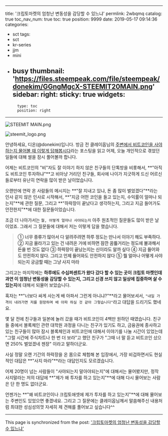 
---
title: '크립토마켓의 엄청난 변동성을 감당할 수 있느냐'
permlink: 2wbqmq
catalog: true
toc_nav_num: true
toc: true
position: 9999
date: 2019-05-17 09:14:36
categories:
- sct
tags:
- sct
- kr-series
- jjm
- mini
- busy
thumbnail: 'https://files.steempeak.com/file/steempeak/donekim/GGngMgcX-STEEMIT20MAIN.png'
sidebar:
    right:
        sticky: true
widgets:
    -
        type: toc
        position: right
---


![STEEMIT MAIN.png](https://files.steempeak.com/file/steempeak/donekim/GGngMgcX-STEEMIT20MAIN.png)

![steemit_logo.png](https://files.steempeak.com/file/steempeak/donekim/sTppmDn2-steemit_logo.png)

안녕하세요, 디온(@donekim)입니다. 방금 전 클레이옵님의 [주변에서 비트코인을 사야하는지 물어볼 때 이렇게 답해봅시다](https://steemit.com/sct/@clayop/5wvlhg)라는 포스팅을 읽고 어제, 오늘 개인적으로 겪었던 일들에 대해 썰을 잠시 풀어볼까 합니다. 


어제는 비트코인의 "비"자도 잘 이야기 하지 않은 친구들의 단톡방을 비롯해서, **"아직도 비트코인 투자하냐"**고 비아냥 거리던 친구들, 회사에 나이가 지긋하게 드신 어르신들로부터 유난히 연락을 많이 받은 날이었습니다.


오랜만에 연락 온 사람들의 메시지는 **"잘 지내고 있냐, 돈 좀 많이 벌었겠다"**라는 인사 같지 않은 인사로 시작해서, **"지금 어떤 코인을 들고 있는지, 수익률이 얼마나 되는지"**에 관한 질문, 그리고 **"하락장이 끝났다고 생각하는지, 그리고 지금 들어가도 안전한지"**에 대한 질문들이었습니다.

조금 더 나아가서는 `뭘, 어떻게 얼마나 사야되는지` 아주 원초적인 질문들도 많이 받은 날이었죠.  그래서 그 질문들에 대해서 저는 이렇게 답을 했습니다.

> **① 너무 종류가 많아서 다 알려주려면 하루 정도는 만나서 이야기 해도 부족하다.**
> **② 지금 올라가고 있는 건 내려온 거에 비하면 잠깐 꿈틀거리는 정도에 불과해서 돈을 번 것도 없다**
> **③ 하락장이 끝났는지는 신이라도 알까 싶다**
> **④ 지금 들어와도 안전하지 않다. 그리고 언제 들어와도 안전하지 않다**
> **⑤ 뭘 얼마나 어떻게 사야되는지 궁금할 때는 그냥 사지 마라**

그리고는 마지막에는 **하루에도 수십퍼센트가 왔다 갔다 할 수 있는 곳이 크립토 마켓인데 과연 이 엄청난 변동성을 감당할 수 있는지, 그리고 신경 쓰지 않고 일상에 집중하며 살 수 있는지**에 대해서 되물어 보았습니다.


혹자는 **"너보다 싸게 사는게 배 아파서 그런게 아니냐?"**라고 물어보셔서, `"내일 가격이 내려가면 저를 원망하며 배 아파 하실 것 같아 그렇습니다"`라고 대답을 드리기도 했네요.


몇 달 전에 친구들과 일본에 놀러 갔을 때가 비트코인이 4백만 원하던 때였습니다. 친구들 중에서 블록체인 관련 대학원 과정을 다니는 친구가 있기도 하고, 금융권에 종사하고 있는 친구들이 많아 잠시 블록체인과 비트코인에 대해서 이야기를 나눌 시간이 있었는데 "그럴 시간에 주식차트나 한 번 더 보라"고 했던 친구가 "그때 너 말 듣고 비트코인 샀으면 250% 벌었겠네 젠장" 이라고 말하더군요.


사실 정말 오랜 기간의 하락장을 온 몸으로 체험해 본 입장에서, 가장 비겁하면서도 현실적인 대답은 **"사지 마라"**라는 대답인지도 모르겠습니다. 


어제 20명이 넘는 사람들이 "사야되는지 말아야되는지"에 대해서는 물어봤지만, 정작 사지말라는 저의 대답에 **"제가 왜 투자를 하고 있는지"**에 대해 다시 물어보는 사람은 단 한 명도 없더군요.


언젠가는 **"왜 비트코인이나 크립토애셋에 제가 투자를 하고 있는지"**에 대해 물어보는 주변인도 있었으면 좋겠네요. 그리고 그 질문에는 클레이옵님께서 말씀해주신 내용처럼 최대한 성심성의껏 자세히 제 견해를 풀어보고 싶습니다^^

- - -

This page is synchronized from the post: ['크립토마켓의 엄청난 변동성을 감당할 수 있느냐'](https://steemit.com/@donekim/2wbqmq)
